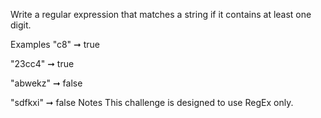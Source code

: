 Write a regular expression that matches a string if it contains at least one digit.

Examples
"c8" ➞ true

"23cc4" ➞ true

"abwekz" ➞ false

"sdfkxi" ➞ false
Notes
This challenge is designed to use RegEx only.